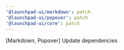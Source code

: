```yaml
---
'@launchpad-ui/markdown': patch
'@launchpad-ui/popover': patch
'@launchpad-ui/core': patch
---
```


[Markdown, Popover] Update dependencies
